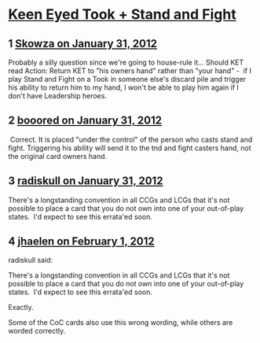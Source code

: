 # [Keen Eyed Took + Stand and Fight](https://community.fantasyflightgames.com/topic/59836-keen-eyed-took-stand-and-fight/)

## 1 [Skowza on January 31, 2012](https://community.fantasyflightgames.com/topic/59836-keen-eyed-took-stand-and-fight/?do=findComment&comment=587858)

Probably a silly question since we're going to house-rule it...
Should KET read Action: Return KET to "his owners hand" rather than "your hand" -  if I play Stand and Fight on a Took in someone else's discard pile and trigger his ability to return him to my hand, I won't be able to play him again if I don't have Leadership heroes.

## 2 [booored on January 31, 2012](https://community.fantasyflightgames.com/topic/59836-keen-eyed-took-stand-and-fight/?do=findComment&comment=587875)

 Correct. It is placed "under the control" of the person who casts stand and fight. Triggering his ability will send it to the tnd and fight casters hand, not the original card owners hand.

## 3 [radiskull on January 31, 2012](https://community.fantasyflightgames.com/topic/59836-keen-eyed-took-stand-and-fight/?do=findComment&comment=587937)

There's a longstanding convention in all CCGs and LCGs that it's not possible to place a card that you do not own into one of your out-of-play states.  I'd expect to see this errata'ed soon.

## 4 [jhaelen on February 1, 2012](https://community.fantasyflightgames.com/topic/59836-keen-eyed-took-stand-and-fight/?do=findComment&comment=588094)

radiskull said:

There's a longstanding convention in all CCGs and LCGs that it's not possible to place a card that you do not own into one of your out-of-play states.  I'd expect to see this errata'ed soon.



Exactly.

Some of the CoC cards also use this wrong wording, while others are worded correctly.

